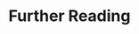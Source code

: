 ---
# Accomplishments widget.
widget: "reading"  # See https://sourcethemes.com/academic/docs/page-builder/
headless: true  # This file represents a page section.
active: true  # Activate this widget? true/false
weight: 7  # Order that this section will appear.
title: "Further Reading"
subtitle: ""

# Date format
#   Refer to https://sourcethemes.com/academic/docs/customization/#date-format
date_format: "Jan 2006"

# Accomplishments.
#   Add/remove as many `[[item]]` blocks below as you like.
#   `title`, `organization` and `date_start` are the required parameters.
#   Leave other parameters empty if not required.
#   Begin/end multi-line descriptions with 3 quotes `"""`.
itemLink:
- linkText: "Container Security Management"
  linkUrl: "#"
  openNewWindow: 
- linkText: "Container Deployment"
  linkUrl: "#"
  openNewWindow: 
- linkText: "Container Monitoring"
  linkUrl: "#"
  openNewWindow: 
- linkText: "Container Automation"
  linkUrl: "#"
  openNewWindow: 
- linkText: "Container Multitenancy"
  linkUrl: "#"
  openNewWindow: 
- linkText: "Container Backup and Disaster Recovery"
  linkUrl: "#"
  openNewWindow: 
- linkText: "Prometheus Monitoring"
  linkUrl: "#"
  openNewWindow: 
---